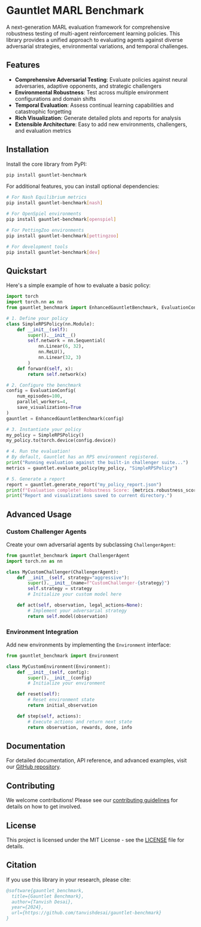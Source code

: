 # Gauntlet MARL Benchmark

A next-generation MARL evaluation framework for comprehensive robustness testing of multi-agent reinforcement learning policies. This library provides a unified approach to evaluating agents against diverse adversarial strategies, environmental variations, and temporal challenges.

## Features

- **Comprehensive Adversarial Testing**: Evaluate policies against neural adversaries, adaptive opponents, and strategic challengers
- **Environmental Robustness**: Test across multiple environment configurations and domain shifts
- **Temporal Evaluation**: Assess continual learning capabilities and catastrophic forgetting
- **Rich Visualization**: Generate detailed plots and reports for analysis
- **Extensible Architecture**: Easy to add new environments, challengers, and evaluation metrics

## Installation

Install the core library from PyPI:
```bash
pip install gauntlet-benchmark
```

For additional features, you can install optional dependencies:
```bash
# For Nash Equilibrium metrics
pip install gauntlet-benchmark[nash]

# For OpenSpiel environments
pip install gauntlet-benchmark[openspiel]

# For PettingZoo environments
pip install gauntlet-benchmark[pettingzoo]

# For development tools
pip install gauntlet-benchmark[dev]
```

## Quickstart

Here's a simple example of how to evaluate a basic policy:

```python
import torch
import torch.nn as nn
from gauntlet_benchmark import EnhancedGauntletBenchmark, EvaluationConfig

# 1. Define your policy
class SimpleRPSPolicy(nn.Module):
    def __init__(self):
        super().__init__()
        self.network = nn.Sequential(
            nn.Linear(6, 32),
            nn.ReLU(),
            nn.Linear(32, 3)
        )
    def forward(self, x):
        return self.network(x)

# 2. Configure the benchmark
config = EvaluationConfig(
    num_episodes=100,
    parallel_workers=4,
    save_visualizations=True
)
gauntlet = EnhancedGauntletBenchmark(config)

# 3. Instantiate your policy
my_policy = SimpleRPSPolicy()
my_policy.to(torch.device(config.device))

# 4. Run the evaluation!
# By default, Gauntlet has an RPS environment registered.
print("Running evaluation against the built-in challenger suite...")
metrics = gauntlet.evaluate_policy(my_policy, "SimpleRPSPolicy")

# 5. Generate a report
report = gauntlet.generate_report("my_policy_report.json")
print(f"Evaluation complete! Robustness Score: {metrics.robustness_score:.3f}")
print("Report and visualizations saved to current directory.")
```

## Advanced Usage

### Custom Challenger Agents

Create your own adversarial agents by subclassing `ChallengerAgent`:

```python
from gauntlet_benchmark import ChallengerAgent
import torch.nn as nn

class MyCustomChallenger(ChallengerAgent):
    def __init__(self, strategy="aggressive"):
        super().__init__(name=f"CustomChallenger-{strategy}")
        self.strategy = strategy
        # Initialize your custom model here

    def act(self, observation, legal_actions=None):
        # Implement your adversarial strategy
        return self.model(observation)
```

### Environment Integration

Add new environments by implementing the `Environment` interface:

```python
from gauntlet_benchmark import Environment

class MyCustomEnvironment(Environment):
    def __init__(self, config):
        super().__init__(config)
        # Initialize your environment

    def reset(self):
        # Reset environment state
        return initial_observation

    def step(self, actions):
        # Execute actions and return next state
        return observation, rewards, done, info
```

## Documentation

For detailed documentation, API reference, and advanced examples, visit our [GitHub repository](https://github.com/tanvishdesai/gauntlet-benchmark).

## Contributing

We welcome contributions! Please see our [contributing guidelines](CONTRIBUTING.md) for details on how to get involved.

## License

This project is licensed under the MIT License - see the [LICENSE](LICENSE) file for details.

## Citation

If you use this library in your research, please cite:

```bibtex
@software{gauntlet_benchmark,
  title={Gauntlet Benchmark},
  author={Tanvish Desai},
  year={2024},
  url={https://github.com/tanvishdesai/gauntlet-benchmark}
}
```
